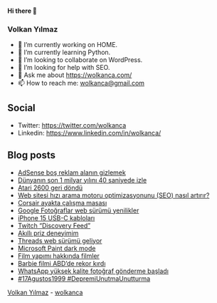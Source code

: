 #### Hi there 👋

### Volkan Yılmaz

- 🔭 I’m currently working on HOME.
- 🌱 I’m currently learning Python.
- 👯 I’m looking to collaborate on WordPress.
- 🤔 I’m looking for help with SEO.
- 💬 Ask me about https://wolkanca.com/
- 📫 How to reach me: wolkanca@gmail.com

## Social
- Twitter: https://twitter.com/wolkanca
- Linkedin: https://www.linkedin.com/in/wolkanca/



## Blog posts
<!-- BLOG-POST-LIST:START -->
- [AdSense boş reklam alanın gizlemek](https://wolkanca.com/adsense-bos-reklam-alanin-gizlemek/)
- [Dünyanın son 1 milyar yılını 40 saniyede izle](https://wolkanca.com/dunyanin-son-1-milyar-yilini-40-saniyede-izle/)
- [Atari 2600 geri döndü](https://wolkanca.com/atari-2600-geri-dondu/)
- [Web sitesi hızı arama motoru optimizasyonunu &lpar;SEO&rpar; nasıl artırır?](https://wolkanca.com/web-sitesi-hizi-arama-motoru-optimizasyonunu-seo-nasil-artirir/)
- [Corsair ayakta çalışma masası](https://wolkanca.com/corsair-ayakta-calisma-masasi/)
- [Google Fotoğraflar web sürümü yenilikler](https://wolkanca.com/google-fotograflar-web-surumu-yenilikler/)
- [iPhone 15 USB-C kabloları](https://wolkanca.com/iphone-15-usb-c-kablolari/)
- [Twitch “Discovery Feed”](https://wolkanca.com/twitch-discovery-feed/)
- [Akıllı priz deneyimim](https://wolkanca.com/akilli-priz-deneyimim/)
- [Threads web sürümü geliyor](https://wolkanca.com/threads-web-surumu-geliyor/)
- [Microsoft Paint dark mode](https://wolkanca.com/microsoft-paint-dark-mode/)
- [Film yapımı hakkında filmler](https://wolkanca.com/film-yapimi-hakkinda-filmler/)
- [Barbie filmi ABD’de rekor kırdı](https://wolkanca.com/barbie-filmi-abdde-rekor-kirdi/)
- [WhatsApp yüksek kalite fotoğraf gönderme başladı](https://wolkanca.com/whatsapp-yuksek-kalite-fotograf-gonderme-basladi/)
- [#17Agustos1999 #DepremiUnutmaUnutturma](https://wolkanca.com/17agustos1999-depremiunutmaunutturma/)
<!-- BLOG-POST-LIST:END -->


[Volkan Yılmaz](https://volkanyilmaz.com.tr/) - [wolkanca](https://wolkanca.com/)
